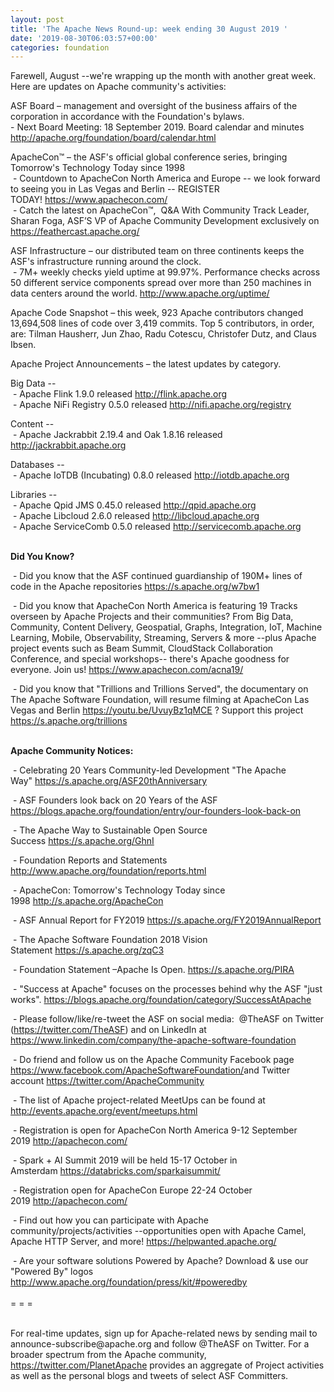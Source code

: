 ```yaml
---
layout: post
title: 'The Apache News Round-up: week ending 30 August 2019 '
date: '2019-08-30T06:03:57+00:00'
categories: foundation
---
```

<p>Farewell, August --we're wrapping up the month with another great week. Here are updates on Apache community's activities:</p> 
  <p>ASF Board – management and oversight of the business affairs of the corporation in accordance with the Foundation's bylaws.<br />- Next Board Meeting: 18 September 2019. Board calendar and minutes <a href="http://apache.org/foundation/board/calendar.html">http://apache.org/foundation/board/calendar.html</a><br /></p> 
  <p>ApacheCon™ – the ASF's official global conference series, bringing Tomorrow's Technology Today since 1998<br />&nbsp;- Countdown to ApacheCon North America and Europe -- we look forward to seeing you in Las Vegas and Berlin -- REGISTER TODAY!&nbsp;<a href="https://www.apachecon.com/">https://www.apachecon.com/</a><br />&nbsp;- <span class="css-901oao css-16my406 r-1qd0xha r-ad9z0x r-bcqeeo r-qvutc0">Catch the latest on</span><span class="r-18u37iz"> </span><span class="r-18u37iz">ApacheCon™,&nbsp; Q&amp;A With Community Track Leader, Sharan Foga, ASF’S VP of Apache Community Development exclusively on </span><a title="https://feathercast.apache.org/" href="https://feathercast.apache.org/" target="_blank" dir="ltr" role="link" data-focusable="true" class="css-4rbku5 css-18t94o4 css-901oao css-16my406 r-1n1174f r-1loqt21 r-1qd0xha r-ad9z0x r-bcqeeo r-1ny4l3l r-1ddef8g r-qvutc0" rel=" noopener noreferrer">https://feathercast.apache.org/</a></p> 
  <p>ASF Infrastructure – our distributed team on three continents keeps the ASF's infrastructure running around the clock.<br />&nbsp;-
 7M+ weekly checks yield uptime at 99.97%. Performance checks across 50 
different service components spread over more than 250 machines in data 
centers around the world.&nbsp;<a href="http://www.apache.org/uptime/">http://www.apache.org/uptime/</a></p> 
  <p>Apache Code Snapshot – this week, 923 Apache contributors changed 13,694,508 lines of code over 3,419 commits. Top 5 contributors, in 
order, are: Tilman Hausherr, Jun Zhao<span><span>, Radu Cotescu, Christofer Dutz, and Claus Ibsen.<br /></span></span></p> 
  <p>Apache Project Announcements&nbsp;– the latest updates by category.</p> 
  <p>Big Data --<br />&nbsp;- Apache Flink 1.9.0 released <a href="http://flink.apache.org">http://flink.apache.org</a> <br />&nbsp;- Apache NiFi Registry 0.5.0 released <a href="http://nifi.apache.org/registry">http://nifi.apache.org/registry</a> <br /></p> 
  <p>Content --<br />&nbsp;- Apache <span class="il">Jackrabbit</span> 2.19.4 and Oak 1.8.16 released<a href="http://jackrabbit.apache.org" rel="noreferrer" target="_blank" data-saferedirecturl="https://www.google.com/url?q=http://jackrabbit.apache.org&amp;source=gmail&amp;ust=1567156262156000&amp;usg=AFQjCNGh5GvNWUVTwWJELVroN2zJmeYDlg"> http://jackrabbit.apache.org<br /></a></p> 
  <p>Databases --<br />&nbsp;- Apache IoTDB (Incubating) 0.8.0 released <a href="http://iotdb.apache.org">http://iotdb.apache.org</a> <br /></p> 
  <p>Libraries --<br />&nbsp;- Apache Qpid JMS 0.45.0 released <a href="http://qpid.apache.org">http://qpid.apache.org</a> <br />&nbsp;- Apache Libcloud 2.6.0 released <a href="http://libcloud.apache.org">http://libcloud.apache.org</a> <br />&nbsp;- Apache ServiceComb 0.5.0 released <a href="http://servicecomb.apache.org">http://servicecomb.apache.org</a> <br /></p> 
  <p><strong><br />Did You Know?</strong></p>
  <p>&nbsp;- Did you know that the ASF continued guardianship of 190M+ lines of code in the Apache repositories <a href="https://s.apache.org/w7bw1">https://s.apache.org/w7bw1</a></p>
  <p>&nbsp;- Did you know that ApacheCon North America is featuring 19 Tracks 
overseen by Apache Projects and their communities? From Big Data, 
Community, Content Delivery, Geospatial, Graphs, Integration, IoT, 
Machine Learning, Mobile, Observability, Streaming, Servers &amp; more 
--plus Apache project events such as Beam Summit, CloudStack 
Collaboration Conference, and special workshops-- there's Apache 
goodness for everyone. Join us! <a href="https://www.apachecon.com/acna19/">https://www.apachecon.com/acna19/</a></p>
  <p>&nbsp;- <span class="gmail-c-message__body" dir="auto">Did you know that 
&quot;Trillions and Trillions Served&quot;, the documentary on The Apache Software
 Foundation, will resume filming at ApacheCon Las Vegas and Berlin <a target="_blank" class="gmail-c-link" href="https://slack-redir.net/link?url=https%3A%2F%2Fyoutu.be%2FUvuyBz1qMCE&amp;v=3" rel="noopener noreferrer">https://youtu.be/UvuyBz1qMCE</a> ? Support this project <a target="_blank" class="gmail-c-link" href="https://slack-redir.net/link?url=https%3A%2F%2Fs.apache.org%2Ftrillions&amp;v=3" rel="noopener noreferrer">https://s.apache.org/trillions</a></span></p>
  <p><strong><br />Apache Community Notices:</strong></p> 
  <p>&nbsp;- Celebrating 20 Years Community-led Development &quot;The Apache Way&quot;&nbsp;<a href="https://s.apache.org/ASF20thAnniversary">https://s.apache.org/ASF20thAnniversary</a></p> 
  <p>&nbsp;- ASF Founders look back on 20 Years of the ASF <a href="https://blogs.apache.org/foundation/entry/our-founders-look-back-on">https://blogs.apache.org/foundation/entry/our-founders-look-back-on</a></p> 
  <p>&nbsp;- The Apache Way to Sustainable Open Source Success&nbsp;<a href="https://s.apache.org/GhnI">https://s.apache.org/GhnI</a></p> 
  <p>&nbsp;- Foundation Reports and Statements <a href="http://www.apache.org/foundation/reports.html">http://www.apache.org/foundation/reports.html</a></p> 
  <p>&nbsp;- ApacheCon: Tomorrow's Technology Today since 1998&nbsp;<a href="http://s.apache.org/ApacheCon">http://s.apache.org/ApacheCon</a></p> 
  <p>&nbsp;- ASF Annual Report for FY2019&nbsp;<a href="https://s.apache.org/FY2019AnnualReport">https://s.apache.org/FY2019AnnualReport</a></p> 
  <p>&nbsp;- The Apache Software Foundation 2018 Vision Statement&nbsp;<a href="https://s.apache.org/zqC3">https://s.apache.org/zqC3</a></p> 
  <p>&nbsp;- Foundation Statement –Apache Is Open.&nbsp;<a href="https://s.apache.org/PIRA">https://s.apache.org/PIRA</a></p> 
  <div> 
    <p>&nbsp;- &quot;Success at Apache&quot; focuses on the processes behind why the ASF &quot;just works&quot;. <a href="https://blogs.apache.org/foundation/category/SuccessAtApache">https://blogs.apache.org/foundation/category/SuccessAtApache</a></p> 
  </div> 
  <div> 
    <p>&nbsp;- Please follow/like/re-tweet the ASF on social media:&nbsp; @TheASF on Twitter (<a href="https://twitter.com/TheASF">https://twitter.com/TheASF</a>) and on LinkedIn at <a href="https://www.linkedin.com/company/the-apache-software-foundation">https://www.linkedin.com/company/the-apache-software-foundation</a></p> 
    <p>&nbsp;- Do friend and follow us on the Apache Community Facebook page <a href="https://www.facebook.com/ApacheSoftwareFoundation/">https://www.facebook.com/ApacheSoftwareFoundation/</a>and Twitter account <a href="https://twitter.com/ApacheCommunity">https://twitter.com/ApacheCommunity</a></p> 
  </div> 
  <div> </div> 
  <div> 
    <p>&nbsp;- The list of Apache project-related MeetUps can be found at <a href="http://events.apache.org/event/meetups.html">http://events.apache.org/event/meetups.html</a></p> 
  </div> 
  <div> 
    <p>&nbsp;- Registration is open for ApacheCon North America 9-12 September 2019&nbsp;<a href="http://apachecon.com/">http://apachecon.com/</a></p> 
    <p>&nbsp;- Spark + AI Summit 2019 will be held 15-17 October in Amsterdam&nbsp;<font color="#bb0000"><a href="https://databricks.com/sparkaisummit/">https://databricks.com/sparkaisummit/</a></font></p> 
    <p>&nbsp;- Registration open for ApacheCon Europe 22-24 October 2019&nbsp;<a href="http://apachecon.com/">http://apachecon.com/</a></p> 
    <p>&nbsp;- Find out how you can participate with Apache 
community/projects/activities --opportunities open with Apache Camel, 
Apache HTTP Server, and more! <a href="https://helpwanted.apache.org/">https://helpwanted.apache.org/</a></p> 
  </div> 
  <div>&nbsp;- Are your software solutions Powered by Apache? Download &amp; use our &quot;Powered By&quot; logos <a href="http://www.apache.org/foundation/press/kit/#poweredby">http://www.apache.org/foundation/press/kit/#poweredby</a></div> 
  <div><br /></div> 
  <div>= = =</div> 
  <div><br /></div> 
  <div>
    <p>For real-time updates, sign up for Apache-related news by sending
 mail to announce-subscribe@apache.org and follow @TheASF on Twitter. 
For a broader spectrum from the Apache community, <a href="https://twitter.com/PlanetApache">https://twitter.com/PlanetApache</a> provides an aggregate of Project activities as well as the personal blogs and tweets of select ASF Committers.</p>
    <p> </p>
  </div>
